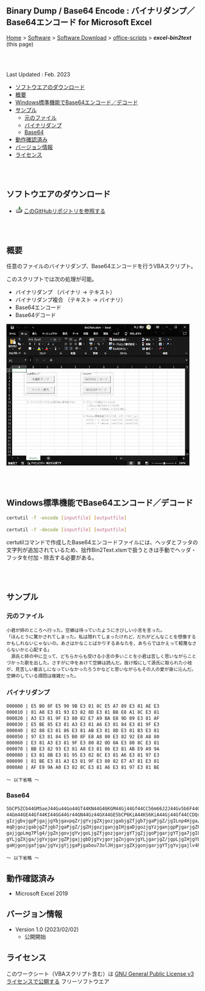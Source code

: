 ## Binary Dump / Base64 Encode : バイナリダンプ／Base64エンコード for Microsoft Excel<!-- omit in toc -->

[Home](https://oasis3855.github.io/webpage/) > [Software](https://oasis3855.github.io/webpage/software/index.html) > [Software Download](https://oasis3855.github.io/webpage/software/software-download.html) > [office-scripts](../README.md) > ***excel-bin2text*** (this page)

<br />
<br />

Last Updated : Feb. 2023

- [ソフトウエアのダウンロード](#ソフトウエアのダウンロード)
- [概要](#概要)
- [Windows標準機能でBase64エンコード／デコード](#windows標準機能でbase64エンコードデコード)
- [サンプル](#サンプル)
  - [元のファイル](#元のファイル)
  - [バイナリダンプ](#バイナリダンプ)
  - [Base64](#base64)
- [動作確認済み](#動作確認済み)
- [バージョン情報](#バージョン情報)
- [ライセンス](#ライセンス)


<br />
<br />

## ソフトウエアのダウンロード

- ![download icon](../readme_pics/soft-ico-download-darkmode.gif)   [このGitHubリポジトリを参照する](../excel-bin2text/download/) 

<br />
<br />

## 概要

任意のファイルのバイナリダンプ、Base64エンコードを行うVBAスクリプト。

このスクリプトでは次の処理が可能。

- バイナリダンプ （バイナリ → テキスト）
- バイナリダンプ複合 （テキスト → バイナリ）
- Base64エンコード
- Base64デコード

![メインウィンドウ](readme_pics/bin2text-mainwind.jpg)

<br />
<br />

## Windows標準機能でBase64エンコード／デコード

```bash
certutil -f -encode [inputfile] [outputfile]
```

```bash
certutil -f -decode [inputfile] [outputfile]
```

certutilコマンドで作成したBase64エンコードファイルには、ヘッダとフッタの文字列が追加されているため、拙作Bin2Text.xlsmで扱うときは手動でヘッダ・フッタを付加・除去する必要がある。

<br />
<br />

## サンプル

### 元のファイル

```text
小君が姉のところへ行った。空蝉は待っていたようにきびしい小言を言った。
「ほんとうに驚かされてしまった。私は隠れてしまったけれど、だれがどんなことを想像するかもしれないじゃないの。あさはかなことばかりするあなたを、あちらではかえって軽蔑なさらないかと心配する」
　源氏と姉の中に立って、どちらからも受ける小言の多いことを小君は苦しく思いながらことづかった歌を出した。さすがに中をあけて空蝉は読んだ。抜け殻にして源氏に取られた小袿が、見苦しい着古しになっていなかったろうかなどと思いながらもその人の愛が身に沁んだ。空蝉のしている煩悶は複雑だった。
```

### バイナリダンプ

```text
000000 | E5 B0 8F E5 90 9B E3 81 8C E5 A7 89 E3 81 AE E3 
000010 | 81 A8 E3 81 93 E3 82 8D E3 81 B8 E8 A1 8C E3 81 
000020 | A3 E3 81 9F E3 80 82 E7 A9 BA E8 9D 89 E3 81 AF 
000030 | E5 BE 85 E3 81 A3 E3 81 A6 E3 81 84 E3 81 9F E3 
000040 | 82 88 E3 81 86 E3 81 AB E3 81 8D E3 81 B3 E3 81 
000050 | 97 E3 81 84 E5 B0 8F E8 A8 80 E3 82 92 E8 A8 80 
000060 | E3 81 A3 E3 81 9F E3 80 82 0D 0A E3 80 8C E3 81 
000070 | BB E3 82 93 E3 81 A8 E3 81 86 E3 81 AB E9 A9 9A 
000080 | E3 81 8B E3 81 95 E3 82 8C E3 81 A6 E3 81 97 E3 
000090 | 81 BE E3 81 A3 E3 81 9F E3 80 82 E7 A7 81 E3 81 
0000A0 | AF E9 9A A0 E3 82 8C E3 81 A6 E3 81 97 E3 81 BE 

～ 以下省略 ～
```

### Base64

```text
5bCP5ZCb44GM5aeJ44Gu44Go44GT44KN44G46KGM44Gj44Gf44CC56m66J2J44Gv5b6F44Gj
44Gm44GE44Gf44KI44GG44Gr44GN44Gz44GX44GE5bCP6KiA44KS6KiA44Gj44Gf44CCDQrj
gIzjgbvjgpPjgajjgYbjgavpqZrjgYvjgZXjgozjgabjgZfjgb7jgaPjgZ/jgILnp4Hjga/p
mqDjgozjgabjgZfjgb7jgaPjgZ/jgZHjgozjganjgIHjgaDjgozjgYzjganjgpPjgarjgZPj
gajjgpLmg7Plg4/jgZnjgovjgYvjgoLjgZfjgozjgarjgYTjgZjjgoPjgarjgYTjga7jgILj
gYLjgZXjga/jgYvjgarjgZPjgajjgbDjgYvjgorjgZnjgovjgYLjgarjgZ/jgpLjgIHjgYLj
gaHjgonjgafjga/jgYvjgYjjgaPjgabou73olJHjgarjgZXjgonjgarjgYTjgYvjgajlv4Pp

～ 以下省略 ～

```

## 動作確認済み

- Microsoft Excel 2019

## バージョン情報

- Version 1.0 (2023/02/02)
  - 公開開始 

## ライセンス

このワークシート（VBAスクリプト含む）は [GNU General Public License v3ライセンスで公開する](https://www.gnu.org/licenses/gpl-3.0.html) フリーソフトウエア
